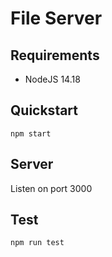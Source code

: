 # File Server

## Requirements

- NodeJS 14.18

## Quickstart

```
npm start
```

## Server

Listen on port 3000

## Test

```
npm run test
```